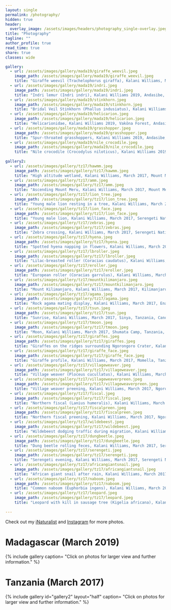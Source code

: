 ```yaml
---
layout: single
permalink: /photography/
hidden: true
header:
  overlay_image: /assets/images/headers/photography_single-overlay.jpeg
title: "Photography"
tagline: ""   
author_profile: true
read_time: true
share: true
classes: wide

gallery:
  - url: /assets/images/gallery/mada19/giraffe_weevil.jpeg
    image_path: /assets/images/gallery/mada19/giraffe_weevil.jpeg
    title: "Giraffe weevil (Trachelophorus giraffa), Kalani Williams, March 2019, Andasibe, Madagascar, SONY DSC-HX400V (58mm)"
  - url: /assets/images/gallery/mada19/indri.jpeg
    image_path: /assets/images/gallery/mada19/indri.jpeg
    title: "Indri lemur (Indri indri), Kalani Williams 2019, Andasibe, Madagascar, SONY DSC-HX400V (17mm)"
  - url: /assets/images/gallery/mada19/stinkhorn.jpeg
    image_path: /assets/images/gallery/mada19/stinkhorn.jpeg
    title: "Bridal Veil Stinkhorn (Phallus indusiatus), Kalani Williams, March 2019, Andasibe, Madagascar, SONY DSC-HX400V (6mm)"
  - url: /assets/images/gallery/mada19/helicarion.jpeg
    image_path: /assets/images/gallery/mada19/helicarion.jpeg
    title: "Helicarionidae, Kalani Williams 2019, Vakôna Forest, Andasibe, Madagascar, SONY DSC-HX400V (16mm)"
  - url: /assets/images/gallery/mada19/grasshopper.jpeg
    image_path: /assets/images/gallery/mada19/grasshopper.jpeg
    title: "Spur-throated grasshoppers, Kalani Williams 2019, Andasibe, Madagascar, SONY DSC-HX400V (20mm)"
  - url: /assets/images/gallery/mada19/nile_crocodile.jpeg
    image_path: /assets/images/gallery/mada19/nile_crocodile.jpeg
    title: "Nile crocodile (Crocodylus niloticus), Kalani Williams 2019, Vakôna Forest, Andasibe, Madagascar, SONY DSC-HX400V (215mm)"
    
gallery2:
  - url: /assets/images/gallery/tz17/hawmm.jpeg
    image_path: /assets/images/gallery/tz17/hawmm.jpeg
    title: "High altitude wetland, Kalani Williams, March 2017, Mount Meru, Tanzania, Apple iPhone 5s (4mm)"
  - url: /assets/images/gallery/tz17/amm.jpeg
    image_path: /assets/images/gallery/tz17/amm.jpeg
    title: "Ascending Mount Meru, Kalani Williams, March 2017, Mount Meru, Tanzania, Apple iPhone 5s (4mm)"
  - url: /assets/images/gallery/tz17/lion_tree.jpeg
    image_path: /assets/images/gallery/tz17/lion_tree.jpeg
    title: "Young male lion resting in a tree, Kalani Williams, March 2019, Serengeti National Park, Tanzania, Canon PowerShot SX50 HS (22mm)"
  - url: /assets/images/gallery/tz17/lion_face.jpeg
    image_path: /assets/images/gallery/tz17/lion_face.jpeg
    title: "Young male lion, Kalani Williams, March 2017, Serengeti National Park, Tanzania, Canon PowerShot SX50 HS (131mm)"
  - url: /assets/images/gallery/tz17/zebras.jpeg
    image_path: /assets/images/gallery/tz17/zebras.jpeg
    title: "Zebra crossing, Kalani Williams, March 2017, Serengeti National Park, Tanzania, Canon PowerShot SX50 HS (24mm)"
  - url: /assets/images/gallery/tz17/hyena.jpeg
    image_path: /assets/images/gallery/tz17/hyena.jpeg
    title: "Spotted hyena napping in flowers, Kalani Williams, March 2017, Ngorongoro Crater, Tanzania, Canon PowerShot SX50 HS (98mm)"
  - url: /assets/images/gallery/tz17/lbroller.jpeg
    image_path: /assets/images/gallery/tz17/lbroller.jpeg
    title: "Lilac-breasted roller (Coracias caudatus), Kalani Williams, March 2017, Serengeti National Park, Tanzania, Canon PowerShot SX50 HS (120mm)"
  - url: /assets/images/gallery/tz17/eroller.jpeg
    image_path: /assets/images/gallery/tz17/eroller.jpeg
    title: "European roller (Coracias garrulus), Kalani Williams, March 2017, Serengeti National Park, Tanzania, Canon PowerShot SX50 HS (215mm)"
  - url: /assets/images/gallery/tz17/mountkilimanjaro.jpeg
    image_path: /assets/images/gallery/tz17/mountkilimanjaro.jpeg
    title: "Mount Kilimanjaro, Kalani Williams, March 2017, Kilimanjaro National Park (near Shira 1 base camp), Tanzania, Canon PowerShot SX50 HS (15mm)"
  - url: /assets/images/gallery/tz17/agama.jpeg
    image_path: /assets/images/gallery/tz17/agama.jpeg
    title: "Rock agama mating display, Kalani Williams, March 2017, Enashiva Nature Refuge, Tanzania, Canon PowerShot SX50 HS (50mm)"
  - url: /assets/images/gallery/tz17/tsun.jpeg
    image_path: /assets/images/gallery/tz17/tsun.jpeg
    title: "Sunrise, Kalani Williams, March 2017, Sinya, Tanzania, Canon PowerShot SX50 HS (204mm)"
  - url: /assets/images/gallery/tz17/tmoon.jpeg
    image_path: /assets/images/gallery/tz17/tmoon.jpeg
    title: "Moon, Kalani Williams, March 2017, Shumata Camp, Tanzania, Canon PowerShot SX50 HS (215mm)"
  - url: /assets/images/gallery/tz17/giraffes.jpeg
    image_path: /assets/images/gallery/tz17/giraffes.jpeg
    title: "Giraffes on the ridges surrounding Ngorongoro Crater, Kalani Williams, March 2017, Ngorongoro Crater, Tanzania, Canon PowerShot SX50 HS (22mm)"
  - url: /assets/images/gallery/tz17/giraffe_face.jpeg
    image_path: /assets/images/gallery/tz17/giraffe_face.jpeg
    title: "Giraffe profile, Kalani Williams, March 2017, Momella, Tanzania, Canon PowerShot SX50 HS (77mm)"
  - url: /assets/images/gallery/tz17/villageweaver.jpeg
    image_path: /assets/images/gallery/tz17/villageweaver.jpeg
    title: "Village weaver (Ploceus cucullatus), Kalani Williams, March 2017, Ngorongoro Crater, Tanzania, Canon PowerShot SX50 HS (133mm)"
  - url: /assets/images/gallery/tz17/villageweaverpreen.jpeg
    image_path: /assets/images/gallery/tz17/villageweaverpreen.jpeg
    title: "Village weaver preening, Kalani Williams, March 2017, Ngorongoro Crater, Tanzania, Canon PowerShot SX50 HS (193mm)"
  - url: /assets/images/gallery/tz17/fiscal.jpeg
    image_path: /assets/images/gallery/tz17/fiscal.jpeg
    title: "Northern fiscal (Lanius humeralis), Kalani Williams, March 2017, Ngorongoro Crater, Tanzania, Canon PowerShot SX50 HS (149mm)"
  - url: /assets/images/gallery/tz17/fiscalpreen.jpeg
    image_path: /assets/images/gallery/tz17/fiscalpreen.jpeg
    title: "Northern fiscal preening, Kalani Williams, March 2017, Ngorongoro Crater, Tanzania, Canon PowerShot SX50 HS (149mm)"
  - url: /assets/images/gallery/tz17/wildebeest.jpeg
    image_path: /assets/images/gallery/tz17/wildebeest.jpeg
    title: "Wildebeest dodging traffic during migration, Kalani Williams, March 2017, Serengeti National Park, Tanzania, Canon PowerShot SX50 HS (114mm)"
  - url: /assets/images/gallery/tz17/dungbeetle.jpeg
    image_path: /assets/images/gallery/tz17/dungbeetle.jpeg
    title: "Dung beetle rolling feces, Kalani Williams, March 2017, Serengeti National Park, Tanzania, Canon PowerShot SX50 HS (215mm)"
  - url: /assets/images/gallery/tz17/serengeti.jpeg
    image_path: /assets/images/gallery/tz17/serengeti.jpeg
    title: "Serengeti evening, Kalani Williams, March 2017, Serengeti National Park, Tanzania, Canon PowerShot SX50 HS (5mm)"
  - url: /assets/images/gallery/tz17/africangiantsnail.jpeg
    image_path: /assets/images/gallery/tz17/africangiantsnail.jpeg
    title: "African giant snail after rain, Kalani Williams, March 2017, Arusha, Tanzania, Canon PowerShot SX50 HS (18mm)"
  - url: /assets/images/gallery/tz17/naboom.jpeg
    image_path: /assets/images/gallery/tz17/naboom.jpeg
    title: "Common naboom (Euphorbia ingens), Kalani Williams, March 2017, Sinya, Tanzania, Canon PowerShot SX50 HS (4mm)"
  - url: /assets/images/gallery/tz17/leopard.jpeg
    image_path: /assets/images/gallery/tz17/leopard.jpeg
    title: "Leopard with kill in sausage tree (Kigelia africana), Kalani Williams, March 2017, Serengeti National Park, Tanzania, Canon PowerShot SX50 HS (158mm)"
  
---
```


Check out my [iNaturalist](https://www.inaturalist.org/observations?place_id=any&subview=grid&user_id=kalani3) and [Instagram](https://www.instagram.com/iguanaonarock/) for more photos.

# Madagascar (March 2019)

{% include gallery caption= "Click on photos for larger view and further information." %}

# Tanzania (March 2017)

{% include gallery id="gallery2" layout="half" caption= "Click on photos for larger view and further information." %}

